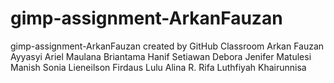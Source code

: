 # gimp-assignment-ArkanFauzan
gimp-assignment-ArkanFauzan created by GitHub Classroom
Arkan Fauzan Ayyasyi
Ariel Maulana
Briantama Hanif Setiawan
Debora Jenifer Matulesi
Manish Sonia
Lieneilson Firdaus
Lulu Alina R.
Rifa Luthfiyah Khairunnisa
